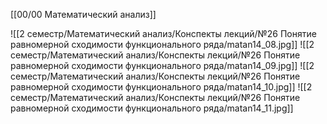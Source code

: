 [[00/00 Математический анализ]]

![[2 семестр/Математический анализ/Конспекты лекций/№26 Понятие равномерной сходимости функционального ряда/matan14_08.jpg]]
![[2 семестр/Математический анализ/Конспекты лекций/№26 Понятие равномерной сходимости функционального ряда/matan14_09.jpg]]
![[2 семестр/Математический анализ/Конспекты лекций/№26 Понятие равномерной сходимости функционального ряда/matan14_10.jpg]]
![[2 семестр/Математический анализ/Конспекты лекций/№26 Понятие равномерной сходимости функционального ряда/matan14_11.jpg]]
